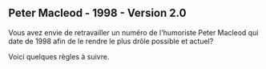 ## Peter Macleod - 1998 - Version 2.0

Vous avez envie de retravailler un numéro de l'humoriste Peter Macleod qui date de 1998 afin de le rendre le plus drôle possible et actuel?

Voici quelques règles à suivre.




